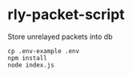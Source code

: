 # rly-packet-script
Store unrelayed packets into db

```
cp .env-example .env
npm install
node index.js
```
